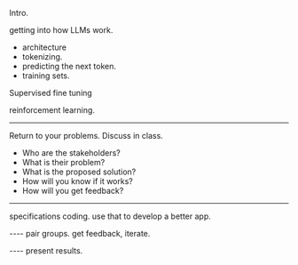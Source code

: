 Intro.

getting into how LLMs work.
- architecture
- tokenizing.
- predicting the next token.
- training sets.

Supervised fine tuning

reinforcement learning.

---- 
Return to your problems. Discuss in class.
- Who are the stakeholders?
- What is their problem?
- What is the proposed solution?
- How will you know if it works?
- How will you get feedback? 

----- 
specifications coding. use that to develop 
a better app. 

---- pair groups. get feedback, iterate.

---- present results.